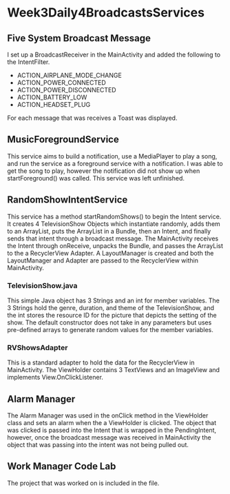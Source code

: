 # Week3Daily4BroadcastsServices

## Five System Broadcast Message
I set up a BroadcastReceiver in the MainActivity and added the following to the IntentFilter.
- ACTION_AIRPLANE_MODE_CHANGE
- ACTION_POWER_CONNECTED
- ACTION_POWER_DISCONNECTED
- ACTION_BATTERY_LOW
- ACTION_HEADSET_PLUG

For each message that was receives a Toast was displayed.

## MusicForegroundService
This service aims to build a notification, use a MediaPlayer to play a song, and run the service as a foreground service with a notification.
I was able to get the song to play, however the notification did not show up when startForeground() was called. This service was left unfinished.

## RandomShowIntentService

This service has a method startRandomShows() to begin the Intent service. It creates 4 TelevisionShow Objects which instantiate randomly, adds them to an ArrayList, puts the ArrayList in a Bundle, then an Intent, and finally sends that intent through a broadcast message.
The MainActivity receives the Intent through onReceive, unpacks the Bundle, and passes the ArrayList to the a RecyclerView Adapter. A LayoutManager is created and both the LayoutManager and Adapter are passed to the RecyclerView within MainActivity.

### TelevisionShow.java
This simple Java object has 3 Strings and an int for member variables. The 3 Strings hold the genre, duration, and theme of the TelevisionShow, and the int stores the resource ID for the picture that depicts the setting of the show.
The default constructor does not take in any parameters but uses pre-defined arrays to generate random values for the member variables.

### RVShowsAdapter
This is a standard adapter to hold the data for the RecyclerView in MainActivity. The ViewHolder contains 3 TextViews and an ImageView and implements View.OnClickListener.

## Alarm Manager
The Alarm Manager was used in the onClick method in the ViewHolder class and sets an alarm when the a ViewHolder is clicked. The object that was clicked is passed into the Intent that is wrapped in the PendingIntent, however, once the broadcast message was received in MainActivity the object that was passing into the intent was not being pulled out.

## Work Manager Code Lab
The project that was worked on is included in the file.
